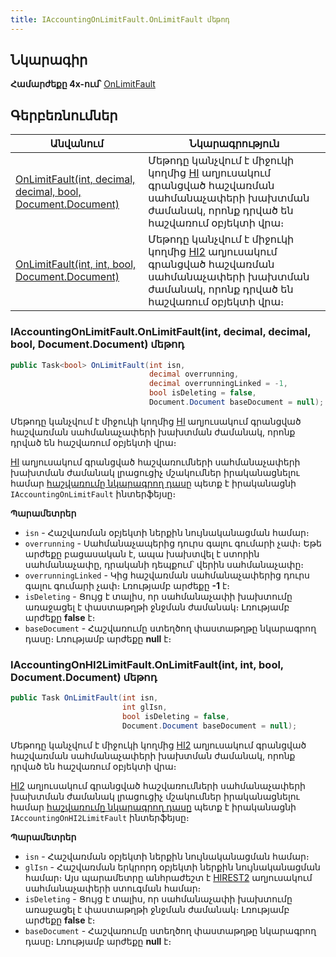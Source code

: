 ```yaml
---
title: IAccountingOnLimitFault.OnLimitFault մեթոդ
---
```


## Նկարագիր

**Համարժեքը 4x-ում՝** [OnLimitFault](https://armsoft.github.io/as4x-docs/HTM/ProgrGuide/ScriptProcs/OnLimitFault.html)

## Գերբեռնումներ

| Անվանում | Նկարագրություն |
|--|--|
| [OnLimitFault(int, decimal, decimal, bool, Document.Document)](#iaccountingonlimitfaultonlimitfaultint-decimal-decimal-bool-documentdocument-մեթոդ) | Մեթոդը կանչվում է միջուկի կողմից [HI](https://armsoft.github.io/as4x-docs/HTM/ProgrGuide/Database/Hi.html) աղյուսակում գրանցված հաշվառման սահմանաչափերի խախտման ժամանակ, որոնք դրված են հաշվառում օբյեկտի վրա։ |
| [OnLimitFault(int, int, bool, Document.Document)](#iaccountingonhi2limitfaultonlimitfaultint-int-bool-documentdocument-մեթոդ) | Մեթոդը կանչվում է միջուկի կողմից [HI2](https://armsoft.github.io/as4x-docs/HTM/ProgrGuide/Database/Hi2.html) աղյուսակում գրանցված հաշվառման սահմանաչափերի խախտման ժամանակ, որոնք դրված են հաշվառում օբյեկտի վրա։ |

### IAccountingOnLimitFault.OnLimitFault(int, decimal, decimal, bool, Document.Document) մեթոդ

```c#
public Task<bool> OnLimitFault(int isn, 
                               decimal overrunning, 
                               decimal overrunningLinked = -1, 
                               bool isDeleting = false, 
                               Document.Document baseDocument = null);
```

Մեթոդը կանչվում է միջուկի կողմից [HI](https://armsoft.github.io/as4x-docs/HTM/ProgrGuide/Database/Hi.html) աղյուսակում գրանցված հաշվառման սահմանաչափերի խախտման ժամանակ, որոնք դրված են հաշվառում օբյեկտի վրա։

[HI](https://armsoft.github.io/as4x-docs/HTM/ProgrGuide/Database/Hi.html) աղյուսակում գրանցված հաշվառումների սահմանաչափերի խախտման ժամանակ լրացուցիչ մշակումներ իրականացնելու համար [հաշվառումը նկարագրող դասը](../accounting.md) պետք է իրականացնի `IAccountingOnLimitFault` ինտերֆեյսը։

**Պարամետրեր**

* `isn` - Հաշվառման օբյեկտի ներքին նույնականացման համար։
* `overrunning` - Սահմանաչապերից դուրս գալու գումարի չափ։ Եթե արժեքը բացասական է, ապա խախտվել է ստորին սահմանաչափը, դրականի դեպքում՝ վերին սահմանաչափը։
* `overrunningLinked` - Կից հաշվառման սահմանաչափերից դուրս գալու գումարի չափ։ Լռությամբ արժեքը **-1** է։
* `isDeleting` - Ցույց է տալիս, որ սահմանաչափի խախտումը առաջացել է փաստաթղթի ջնջման ժամանակ։ Լռությամբ արժեքը **false** է։
* `baseDocument` - Հաշվառումը ստեղծող փաստաթղթը նկարագրող դասը։ Լռությամբ արժեքը **null** է։

### IAccountingOnHI2LimitFault.OnLimitFault(int, int, bool, Document.Document) մեթոդ

```c#
public Task OnLimitFault(int isn, 
                         int glIsn, 
                         bool isDeleting = false, 
                         Document.Document baseDocument = null);
```

Մեթոդը կանչվում է միջուկի կողմից [HI2](https://armsoft.github.io/as4x-docs/HTM/ProgrGuide/Database/Hi2.html) աղյուսակում գրանցված հաշվառման սահմանաչափերի խախտման ժամանակ, որոնք դրված են հաշվառում օբյեկտի վրա։

[HI2](https://armsoft.github.io/as4x-docs/HTM/ProgrGuide/Database/Hi2.html) աղյուսակում գրանցված հաշվառումների սահմանաչափերի խախտման ժամանակ լրացուցիչ մշակումներ իրականացնելու համար [հաշվառումը նկարագրող դասը](../accounting.md) պետք է իրականացնի `IAccountingOnHI2LimitFault` ինտերֆեյսը։

**Պարամետրեր**

* `isn` - Հաշվառման օբյեկտի ներքին նույնականացման համար։
* `glIsn` - Հաշվառման երկրորդ օբյեկտի ներքին նույնականացման համար։ Այս պարամետրը անհրաժեշտ է [HIREST2](https://armsoft.github.io/as4x-docs/HTM/ProgrGuide/Database/Hirest2.html) աղյուսակում սահմանաչափերի ստուգման համար։
* `isDeleting` - Ցույց է տալիս, որ սահմանաչափի խախտումը առաջացել է փաստաթղթի ջնջման ժամանակ։ Լռությամբ արժեքը **false** է։
* `baseDocument` - Հաշվառումը ստեղծող փաստաթղթը նկարագրող դասը։ Լռությամբ արժեքը **null** է։

